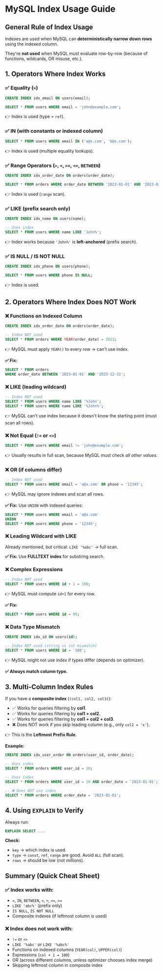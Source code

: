 # MySQL Index Usage Guide

## General Rule of Index Usage

Indexes are used when MySQL can **deterministically narrow down rows** using the indexed column.

They're **not used** when MySQL must evaluate row-by-row (because of functions, wildcards, OR misuse, etc.).

## 1. Operators Where Index **Works**

### ✅ Equality (`=`)

```sql
CREATE INDEX idx_email ON users(email);

SELECT * FROM users WHERE email = 'john@example.com';
```

👉 Index is used (type = `ref`).

### ✅ IN (with constants or indexed column)

```sql
SELECT * FROM users WHERE email IN ('a@x.com', 'b@x.com');
```

👉 Index is used (multiple equality lookups).

### ✅ Range Operators (`>`, `<`, `>=`, `<=`, `BETWEEN`)

```sql
CREATE INDEX idx_order_date ON orders(order_date);

SELECT * FROM orders WHERE order_date BETWEEN '2023-01-01' AND '2023-01-31';
```

👉 Index is used (`range` scan).

### ✅ LIKE (prefix search only)

```sql
CREATE INDEX idx_name ON users(name);

-- Uses index
SELECT * FROM users WHERE name LIKE 'John%';
```

👉 Index works because `'John%'` is **left-anchored** (prefix search).

### ✅ IS NULL / IS NOT NULL

```sql
CREATE INDEX idx_phone ON users(phone);

SELECT * FROM users WHERE phone IS NULL;
```

👉 Index is used.

## 2. Operators Where Index **Does NOT Work**

### ❌ Functions on Indexed Column

```sql
CREATE INDEX idx_order_date ON orders(order_date);

-- Index NOT used
SELECT * FROM orders WHERE YEAR(order_date) = 2023;
```

👉 MySQL must apply `YEAR()` to every row → can't use index.

**✅ Fix:**

```sql
SELECT * FROM orders 
WHERE order_date BETWEEN '2023-01-01' AND '2023-12-31';
```

### ❌ LIKE (leading wildcard)

```sql
-- Index NOT used
SELECT * FROM users WHERE name LIKE '%John';
SELECT * FROM users WHERE name LIKE '%John%';
```

👉 MySQL can't use index because it doesn't know the starting point (must scan all rows).

### ❌ Not Equal (`!=` or `<>`)

```sql
SELECT * FROM users WHERE email != 'john@example.com';
```

👉 Usually results in full scan, because MySQL must check *all other values*.

### ❌ OR (if columns differ)

```sql
-- Index NOT used
SELECT * FROM users WHERE email = 'a@x.com' OR phone = '12345';
```

👉 MySQL may ignore indexes and scan all rows.

**✅ Fix:** Use `UNION` with indexed queries:

```sql
SELECT * FROM users WHERE email = 'a@x.com'
UNION
SELECT * FROM users WHERE phone = '12345';
```

### ❌ Leading Wildcard with LIKE

Already mentioned, but critical: `LIKE '%abc'` → full scan.

**✅ Fix:** Use **FULLTEXT index** for substring search.

### ❌ Complex Expressions

```sql
-- Index NOT used
SELECT * FROM users WHERE id + 1 = 100;
```

👉 MySQL must compute `id+1` for every row.

**✅ Fix:**

```sql
SELECT * FROM users WHERE id = 99;
```

### ❌ Data Type Mismatch

```sql
CREATE INDEX idx_id ON users(id);

-- Index NOT used (string vs int mismatch)
SELECT * FROM users WHERE id = '100';
```

👉 MySQL might not use index if types differ (depends on optimizer).

**✅ Always match column type.**

## 3. Multi-Column Index Rules

If you have a **composite index** (`(col1, col2, col3)`):

* ✅ Works for queries filtering by **col1**.
* ✅ Works for queries filtering by **col1 + col2**.
* ✅ Works for queries filtering by **col1 + col2 + col3**.
* ❌ Does NOT work if you skip leading column (e.g., only `col2 = 'x'`).

👉 This is the **Leftmost Prefix Rule**.

**Example:**

```sql
CREATE INDEX idx_user_order ON orders(user_id, order_date);

-- Uses index
SELECT * FROM orders WHERE user_id = 10;

-- Uses index
SELECT * FROM orders WHERE user_id = 10 AND order_date = '2023-01-01';

-- ❌ Does NOT use index
SELECT * FROM orders WHERE order_date = '2023-01-01';
```

## 4. Using `EXPLAIN` to Verify

Always run:

```sql
EXPLAIN SELECT ...
```

**Check:**
* `key` → which index is used.
* `type` → `const`, `ref`, `range` are good. Avoid `ALL` (full scan).
* `rows` → should be low (not millions).

## Summary (Quick Cheat Sheet)

### ✅ Index **works** with:
* `=`, `IN`, `BETWEEN`, `<`, `>`, `<=`, `>=`
* `LIKE 'abc%'` (prefix only)
* `IS NULL`, `IS NOT NULL`
* Composite indexes (if leftmost column is used)

### ❌ Index **does not work** with:
* `!=` or `<>`
* `LIKE '%abc'` or `LIKE '%abc%'`
* Functions on indexed columns (`YEAR(col)`, `UPPER(col)`)
* Expressions (`col + 1 = 100`)
* OR (across different columns, unless optimizer chooses index merge)
* Skipping leftmost column in composite index